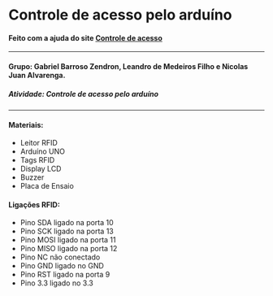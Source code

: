 # Controle de acesso pelo arduíno
#### Feito com a ajuda do site [Controle de acesso](https://www.filipeflop.com/blog/controle-acesso-leitor-rfid-arduino/)
---------------------------------------------------------------------------------------------------------------------
#### Grupo: Gabriel Barroso Zendron, Leandro de Medeiros Filho e Nicolas Juan Alvarenga.
##### Atividade: Controle de acesso pelo arduíno
---------------------------------------------------------------------------------------------------------------------
#### Materiais: 
* Leitor RFID
* Arduíno UNO
* Tags RFID 
* Display LCD
* Buzzer
* Placa de Ensaio

#### Ligações RFID: 
* Pino SDA ligado na porta 10
* Pino SCK ligado na porta 13
* Pino MOSI ligado na porta 11
* Pino MISO ligado na porta 12
* Pino NC não conectado 
* Pino GND ligado no GND
* Pino RST ligado na porta 9
* Pino 3.3 ligado no 3.3
